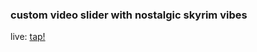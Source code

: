 ### custom video slider with nostalgic skyrim vibes

live: [tap!](https://liliyavoloshina.github.io/custom-video-slider/)
